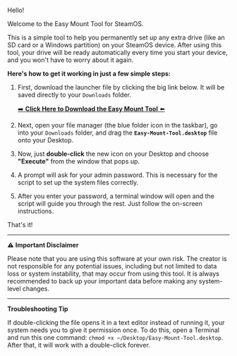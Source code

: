 Hello!

Welcome to the Easy Mount Tool for SteamOS.

This is a simple tool to help you permanently set up any extra drive (like an SD card or a Windows partition) on your SteamOS device. After using this tool, your drive will be ready automatically every time you start your device, and you won't have to worry about it again.

**Here's how to get it working in just a few simple steps:**

1.  First, download the launcher file by clicking the big link below. It will be saved directly to your `Downloads` folder.

    [➡️ **Click Here to Download the Easy Mount Tool** ⬅️](https://github.com/Delil-A11yX/SteamOS-Mount-Tool/releases/download/v1.0/Easy-Mount-Tool.desktop.download)

2.  Next, open your file manager (the blue folder icon in the taskbar), go into your `Downloads` folder, and drag the **`Easy-Mount-Tool.desktop`** file onto your Desktop.

3.  Now, just **double-click** the new icon on your Desktop and choose **"Execute"** from the window that pops up.

4.  A prompt will ask for your admin password. This is necessary for the script to set up the system files correctly.

5.  After you enter your password, a terminal window will open and the script will guide you through the rest. Just follow the on-screen instructions.

That's it!

---
⚠️ **Important Disclaimer**

Please note that you are using this software at your own risk. The creator is not responsible for any potential issues, including but not limited to data loss or system instability, that may occur from using this tool. It is always recommended to back up your important data before making any system-level changes.

---
**Troubleshooting Tip**

If double-clicking the file opens it in a text editor instead of running it, your system needs you to give it permission once. To do this, open a Terminal and run this one command: `chmod +x ~/Desktop/Easy-Mount-Tool.desktop`. After that, it will work with a double-click forever.
